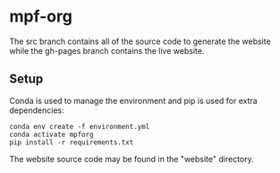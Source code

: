 # mpf-org

The src branch contains all of the source code to generate the website while the gh-pages branch contains the live website.

Setup
-----
Conda is used to manage the environment and pip is used for extra dependencies:

```
conda env create -f environment.yml
conda activate mpforg
pip install -r requirements.txt
```

The website source code may be found in the "website" directory.

